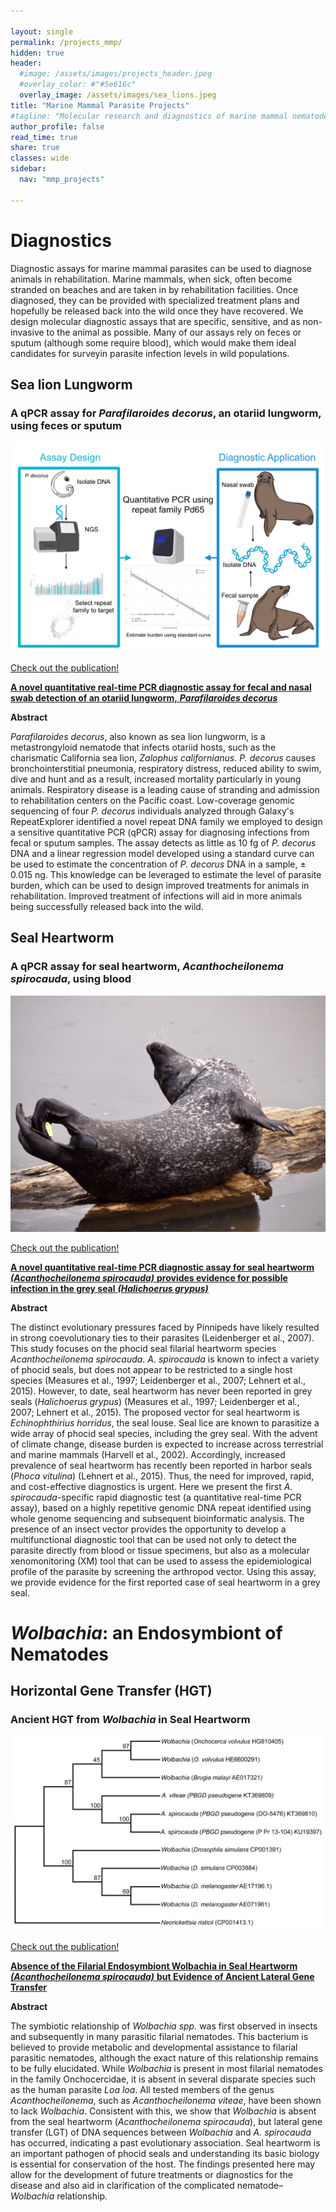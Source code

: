 ```yaml
---

layout: single
permalink: /projects_mmp/
hidden: true
header:
  #image: /assets/images/projects_header.jpeg
  #overlay_color: #"#5e616c"
  overlay_image: /assets/images/sea_lions.jpeg
title: "Marine Mammal Parasite Projects"
#tagline: "Molecular research and diagnostics of marine mammal nematodes"   
author_profile: false
read_time: true
share: true
classes: wide
sidebar:
  nav: "mmp_projects"

---
```


# Diagnostics

Diagnostic assays for marine mammal parasites can be used to diagnose animals in rehabilitation. Marine mammals, when sick, often become stranded on beaches and are taken in by rehabilitation facilities. Once diagnosed, they can be provided with specialized treatment plans and hopefully be released back into the wild once they have recovered. We design molecular diagnostic assays that are specific, sensitive, and as non-invasive to the animal as possible. Many of our assays rely on feces or sputum (although some require blood), which would make them ideal candidates for surveyin parasite infection levels in wild populations.

## Sea lion Lungworm

### A qPCR assay for *Parafilaroides decorus*, an otariid lungworm, using feces or sputum

![P. decorus qPCR Pipeline](/assets/images/Pd_abstract.jpeg)

[Check out the publication!](https://doi.org/10.1016/j.ijppaw.2020.04.012)

[**A novel quantitative real-time PCR diagnostic assay for fecal and nasal swab detection of an otariid lungworm,** ***Parafilaroides decorus***](https://doi.org/10.1016/j.ijppaw.2020.04.012)

**Abstract**

*Parafilaroides decorus*, also known as sea lion lungworm, is a metastrongyloid nematode that infects otariid hosts, such as the charismatic California sea lion, *Zalophus californianus*. *P. decorus* causes bronchointerstitial pneumonia, respiratory distress, reduced ability to swim, dive and hunt and as a result, increased mortality particularly in young animals. Respiratory disease is a leading cause of stranding and admission to rehabilitation centers on the Pacific coast. Low-coverage genomic sequencing of four *P. decorus* individuals analyzed through Galaxy's RepeatExplorer identified a novel repeat DNA family we employed to design a sensitive quantitative PCR (qPCR) assay for diagnosing infections from fecal or sputum samples. The assay detects as little as 10 fg of *P. decorus* DNA and a linear regression model developed using a standard curve can be used to estimate the concentration of *P. decorus* DNA in a sample, ± 0.015 ng. This knowledge can be leveraged to estimate the level of parasite burden, which can be used to design improved treatments for animals in rehabilitation. Improved treatment of infections will aid in more animals being successfully released back into the wild.

## Seal Heartworm

### A qPCR assay for seal heartworm, *Acanthocheilonema spirocauda*, using blood

![Harbor seal](/assets/images/seal2.jpeg)

[Check out the publication!](https://doi.org/10.1016/j.ijppaw.2018.04.001)

[**A novel quantitative real-time PCR diagnostic assay for seal heartworm** ***(Acanthocheilonema spirocauda)*** **provides evidence for possible infection in the grey seal** ***(Halichoerus grypus)***](https://doi.org/10.1016/j.ijppaw.2018.04.001)

**Abstract**

The distinct evolutionary pressures faced by Pinnipeds have likely resulted in strong coevolutionary ties to their parasites (Leidenberger et al., 2007). This study focuses on the phocid seal filarial heartworm species *Acanthocheilonema spirocauda*. *A. spirocauda* is known to infect a variety of phocid seals, but does not appear to be restricted to a single host species (Measures et al., 1997; Leidenberger et al., 2007; Lehnert et al., 2015). However, to date, seal heartworm has never been reported in grey seals (*Halichoerus grypus*) (Measures et al., 1997; Leidenberger et al., 2007; Lehnert et al., 2015). The proposed vector for seal heartworm is *Echinophthirius horridus*, the seal louse. Seal lice are known to parasitize a wide array of phocid seal species, including the grey seal. With the advent of climate change, disease burden is expected to increase across terrestrial and marine mammals (Harvell et al., 2002). Accordingly, increased prevalence of seal heartworm has recently been reported in harbor seals (*Phoca vitulina*) (Lehnert et al., 2015). Thus, the need for improved, rapid, and cost-effective diagnostics is urgent. Here we present the first *A. spirocauda*-specific rapid diagnostic test (a quantitative real-time PCR assay), based on a highly repetitive genomic DNA repeat identified using whole genome sequencing and subsequent bioinformatic analysis. The presence of an insect vector provides the opportunity to develop a multifunctional diagnostic tool that can be used not only to detect the parasite directly from blood or tissue specimens, but also as a molecular xenomonitoring (XM) tool that can be used to assess the epidemiological profile of the parasite by screening the arthropod vector. Using this assay, we provide evidence for the first reported case of seal heartworm in a grey seal.

# *Wolbachia*: an Endosymbiont of Nematodes

## Horizontal Gene Transfer (HGT)

### Ancient HGT from *Wolbachia* in Seal Heartworm

![Phylogeny showing *PBDG* pseudogene of *A. spirocauda* nesting within *Wolbachia PBGD*](/assets/images/A.spir_PBGD.jpeg)

[Check out the publication!](https://doi.org/10.1645/15-872)

[**Absence of the Filarial Endosymbiont Wolbachia in Seal Heartworm** ***(Acanthocheilonema spirocauda)*** **but Evidence of Ancient Lateral Gene Transfer**](https://doi.org/10.1645/15-872)

**Abstract**

The symbiotic relationship of *Wolbachia spp.* was first observed in insects and subsequently in many parasitic filarial nematodes. This bacterium is believed to provide metabolic and developmental assistance to filarial parasitic nematodes, although the exact nature of this relationship remains to be fully elucidated. While *Wolbachia* is present in most filarial nematodes in the family Onchocercidae, it is absent in several disparate species such as the human parasite *Loa loa*. All tested members of the genus *Acanthocheilonema*, such as *Acanthocheilonema viteae*, have been shown to lack *Wolbachia*. Consistent with this, we show that *Wolbachia* is absent from the seal heartworm (*Acanthocheilonema spirocauda*), but lateral gene transfer (LGT) of DNA sequences between *Wolbachia* and *A. spirocauda* has occurred, indicating a past evolutionary association. Seal heartworm is an important pathogen of phocid seals and understanding its basic biology is essential for conservation of the host. The findings presented here may allow for the development of future treatments or diagnostics for the disease and also aid in clarification of the complicated nematode–*Wolbachia* relationship.
